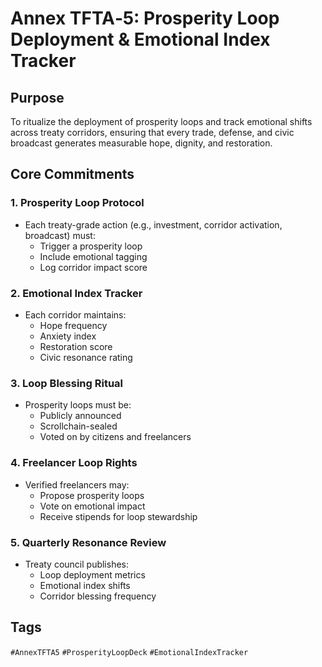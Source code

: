 # Annex TFTA‑5: Prosperity Loop Deployment & Emotional Index Tracker

## Purpose
To ritualize the deployment of prosperity loops and track emotional shifts across treaty corridors, ensuring that every trade, defense, and civic broadcast generates measurable hope, dignity, and restoration.

## Core Commitments

### 1. Prosperity Loop Protocol
- Each treaty-grade action (e.g., investment, corridor activation, broadcast) must:
  - Trigger a prosperity loop
  - Include emotional tagging
  - Log corridor impact score

### 2. Emotional Index Tracker
- Each corridor maintains:
  - Hope frequency
  - Anxiety index
  - Restoration score
  - Civic resonance rating

### 3. Loop Blessing Ritual
- Prosperity loops must be:
  - Publicly announced
  - Scrollchain-sealed
  - Voted on by citizens and freelancers

### 4. Freelancer Loop Rights
- Verified freelancers may:
  - Propose prosperity loops
  - Vote on emotional impact
  - Receive stipends for loop stewardship

### 5. Quarterly Resonance Review
- Treaty council publishes:
  - Loop deployment metrics
  - Emotional index shifts
  - Corridor blessing frequency

## Tags
`#AnnexTFTA5` `#ProsperityLoopDeck` `#EmotionalIndexTracker`
